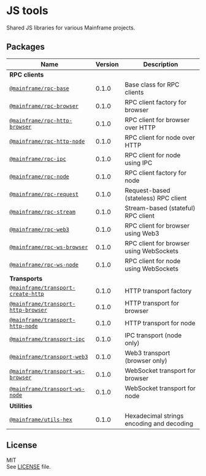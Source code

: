 # JS tools

Shared JS libraries for various Mainframe projects.

## Packages

| Name | Version | Description
| ---- | ------- | -----------
| **RPC clients**
| [`@mainframe/rpc-base`](/packages/rpc-base) | 0.1.0 | Base class for RPC clients
| [`@mainframe/rpc-browser`](/packages/rpc-browser) | 0.1.0 | RPC client factory for browser
| [`@mainframe/rpc-http-browser`](/packages/rpc-http-browser) | 0.1.0 | RPC client for browser over HTTP
| [`@mainframe/rpc-http-node`](/packages/rpc-http-node) | 0.1.0 | RPC client for node over HTTP
| [`@mainframe/rpc-ipc`](/packages/rpc-ipc) | 0.1.0 | RPC client for node using IPC
| [`@mainframe/rpc-node`](/packages/rpc-node) | 0.1.0 | RPC client factory for node
| [`@mainframe/rpc-request`](/packages/rpc-request) | 0.1.0 | Request-based (stateless) RPC client
| [`@mainframe/rpc-stream`](/packages/rpc-stream) | 0.1.0 | Stream-based (stateful) RPC client
| [`@mainframe/rpc-web3`](/packages/rpc-web3) | 0.1.0 | RPC client for browser using Web3
| [`@mainframe/rpc-ws-browser`](/packages/rpc-ws-browser) | 0.1.0 | RPC client for browser using WebSockets
| [`@mainframe/rpc-ws-node`](/packages/rpc-ws-node) | 0.1.0 | RPC client for node using WebSockets
| **Transports**
| [`@mainframe/transport-create-http`](/packages/transport-create-http) | 0.1.0 | HTTP transport factory
| [`@mainframe/transport-http-browser`](/packages/transport-http-browser) | 0.1.0 | HTTP transport for browser
| [`@mainframe/transport-http-node`](/packages/transport-http-node) | 0.1.0 | HTTP transport for node
| [`@mainframe/transport-ipc`](/packages/transport-ipc) | 0.1.0 | IPC transport (node only)
| [`@mainframe/transport-web3`](/packages/transport-web3) | 0.1.0 | Web3 transport (browser only)
| [`@mainframe/transport-ws-browser`](/packages/transport-ws-browser) | 0.1.0 | WebSocket transport for browser
| [`@mainframe/transport-ws-node`](/packages/transport-ws-node) | 0.1.0 | WebSocket transport for node
| **Utilities**
| [`@mainframe/utils-hex`](/packages/utils-hex) | 0.1.0 | Hexadecimal strings encoding and decoding

## License

MIT\
See [LICENSE](LICENSE) file.
